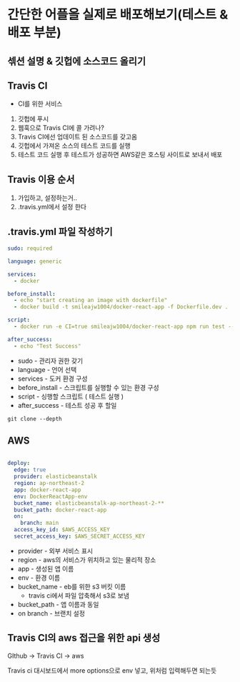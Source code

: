 # 간단한 어플을 실제로 배포해보기(테스트 & 배포 부분)

## 섺션 설명 & 깃헙에 소스코드 올리기

## Travis CI

* CI를 위한 서비스 

1. 깃헙에 푸시
2. 웹훅으로 Travis CI에 콜 가려나? 
3. Travis CI에선 업데이트 된 소스코드를 갖고옴
4. 깃헙에서 가져온 소스의 테스트 코드를 실행
5. 테스트 코드 실행 후 테스트가 성공하면 AWS같은 호스팅 사이트로 보내서 배포

## Travis 이용 순서

1. 가입하고, 설정하는거..
2. .travis.yml에서 설정 한다



## .travis.yml 파일 작성하기

```yaml
sudo: required

language: generic

services:
  - docker

before_install:
  - echo "start creating an image with dockerfile"
  - docker build -t smileajw1004/docker-react-app -f Dockerfile.dev .

script: 
  - docker run -e CI=true smileajw1004/docker-react-app npm run test -- --coverage

after_success: 
  - echo "Test Success"
```

* sudo - 관리자 권한 갖기
* language - 언어 선택
* services - 도커 환경 구성
* before_install - 스크립트를 실행할 수 있는 환경 구성
* script - 싱행할 스크립트 ( 테스트 실행 ) 
* after_success - 테스트 성공 후 할일



`git clone --depth`

## AWS

```yaml

deploy:
  edge: true
  provider: elasticbeanstalk
  region: ap-northeast-2
  app: docker-react-app
  env: DockerReactApp-env
  bucket_name: elasticbeanstalk-ap-northeast-2-**
  bucket_path: docker-react-app
  on:
    branch: main
  access_key_id: $AWS_ACCESS_KEY
  secret_access_key: $AWS_SECRET_ACCESS_KEY

```

* provider - 외부 서비스 표시
* region - aws의 서비스가 위치하고 있는 물리적 장소
* app - 생성된 앱 이름
* env - 환경 이름
* bucket_name - eb를 위한 s3 버킷 이름
  * travis ci에서 파일 압축해서 s3로 보냄 
* bucket_path - 앱 이름과 동일
* on branch - 브랜치 설정

## Travis CI의 aws 접근을 위한 api 생성

GIthub -> Travis CI -> aws

Travis ci 대시보드에서 more options으로 env 넣고, 위처럼 입력해두면 되는듯













